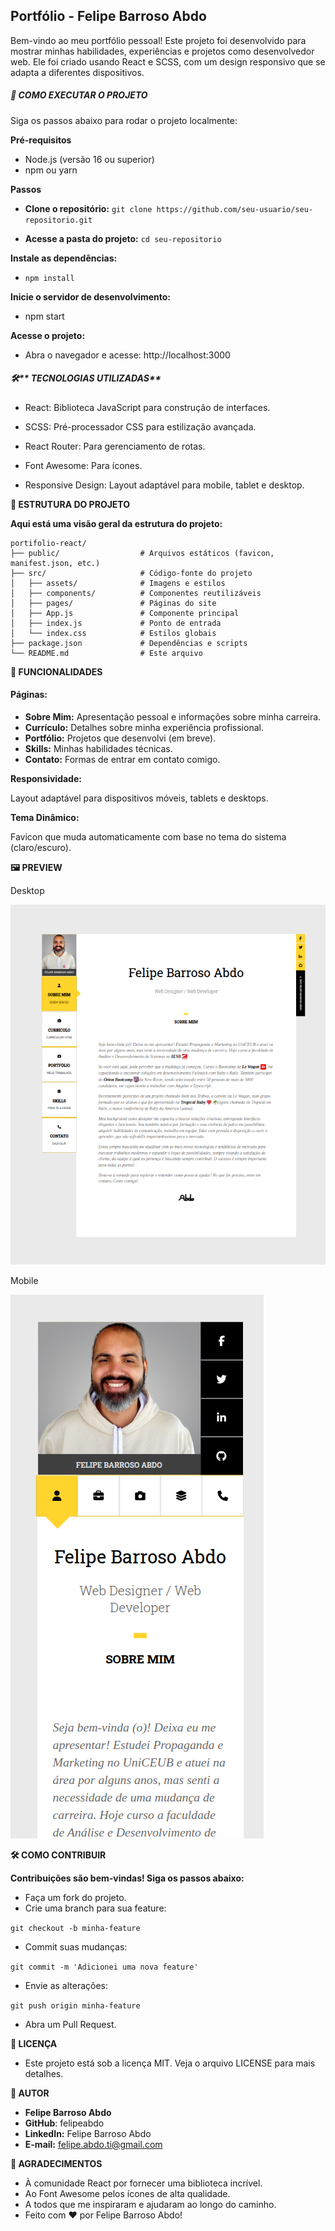 ##  **Portfólio - Felipe Barroso Abdo**

Bem-vindo ao meu portfólio pessoal! Este projeto foi desenvolvido para mostrar minhas habilidades, experiências e projetos como desenvolvedor web. Ele foi criado usando React e SCSS, com um design responsivo que se adapta a diferentes dispositivos.

##### 🚀 **COMO EXECUTAR O PROJETO**
Siga os passos abaixo para rodar o projeto localmente:

**Pré-requisitos**

- Node.js (versão 16 ou superior)
- npm ou yarn

**Passos**
- **Clone o repositório:**
`git clone https://github.com/seu-usuario/seu-repositorio.git`

- **Acesse a pasta do projeto:**
`cd seu-repositorio`

**Instale as dependências:**

- `npm install`

**Inicie o servidor de desenvolvimento:**

- npm start

**Acesse o projeto:**

- Abra o navegador e acesse:
http://localhost:3000

##### 🛠** TECNOLOGIAS UTILIZADAS**

- React: Biblioteca JavaScript para construção de interfaces.

- SCSS: Pré-processador CSS para estilização avançada.

- React Router: Para gerenciamento de rotas.

- Font Awesome: Para ícones.

- Responsive Design: Layout adaptável para mobile, tablet e desktop.

**📂 ESTRUTURA DO PROJETO**

**Aqui está uma visão geral da estrutura do projeto:**

```
portifolio-react/
├── public/                  # Arquivos estáticos (favicon, manifest.json, etc.)
├── src/                     # Código-fonte do projeto
│   ├── assets/              # Imagens e estilos
│   ├── components/          # Componentes reutilizáveis
│   ├── pages/               # Páginas do site
│   ├── App.js               # Componente principal
│   ├── index.js             # Ponto de entrada
│   └── index.css            # Estilos globais
├── package.json             # Dependências e scripts
└── README.md                # Este arquivo
```


**🎨 FUNCIONALIDADES**

#### **Páginas:**

- **Sobre Mim:** Apresentação pessoal e informações sobre minha carreira.
- **Currículo:** Detalhes sobre minha experiência profissional.
- **Portfólio:** Projetos que desenvolvi (em breve).
- **Skills:** Minhas habilidades técnicas.
- **Contato:** Formas de entrar em contato comigo.

**Responsividade:**

Layout adaptável para dispositivos móveis, tablets e desktops.

**Tema Dinâmico:**

Favicon que muda automaticamente com base no tema do sistema (claro/escuro).

**🖼 PREVIEW**

Desktop

![Desktop Screenshot](https://github.com/felipeabdo/portfolio-react/blob/main/src/assets/images/screeenshot/desktop.png)


Mobile

![Mobile image](https://github.com/felipeabdo/portfolio-react/blob/main/src/assets/images/screeenshot/mobile.png)



**🛠 COMO CONTRIBUIR**

**Contribuições são bem-vindas! Siga os passos abaixo:**

- Faça um fork do projeto.
- Crie uma branch para sua feature:

`git checkout -b minha-feature`

- Commit suas mudanças:

`git commit -m 'Adicionei uma nova feature'`

- Envie as alterações:

`git push origin minha-feature`

- Abra um Pull Request.

**📄 LICENÇA**

- Este projeto está sob a licença MIT. Veja o arquivo LICENSE para mais detalhes.

**👤 AUTOR**

- **Felipe Barroso Abdo**
- **GitHub**: felipeabdo
- **LinkedIn:** Felipe Barroso Abdo
- **E-mail:** felipe.abdo.ti@gmail.com

**🙌 AGRADECIMENTOS**

- À comunidade React por fornecer uma biblioteca incrível.
- Ao Font Awesome pelos ícones de alta qualidade.
- A todos que me inspiraram e ajudaram ao longo do caminho.
- Feito com ❤️ por Felipe Barroso Abdo!